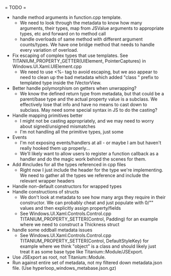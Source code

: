 = TODO =
- handle method arguments in function.cpp template.
	- We need to look through the metadata to know how many arguments, their types, map from JSValue arguments to appropriate types, etc and forward on to method call
	- handle overloads of same method with different argument counts/types. We have one bridge method that needs to handle every variation of overload.
- Fix escaping of complex types that use templates. See TITANIUM_PROPERTY_GETTER(UIElement, PointerCaptures) in Windows.UI.Xaml.UIElement.cpp
	- We need to use <%- tag to avoid escaping, but we aso appear to need to clean up the bad metadata which added "class " prefix to templated type inside the IVectorView.
- Better handle polymorphism on getters when unwrapping?
	- We know the defined return type from metadata, but that could be a parent/base type and the actual property value is a subclass. We effectively lose that info and have no means to cast down to subclass. May need some special syntax in JS to do the casting?
- Handle mapping primitives better
	- I might not be casting appropriately, and we may need to worry about signed/unsigned mismatches
	- I'm not handling all the primitive types, just some
- Events
	- I'm not exposing events/handlers at all - or maybe I am but haven't really hooked them up properly...
	- We'll likely want to allow users to register a function callback as a handler and do the magic work behind the scenes for them.
- Add #includes for all the types referenced in cpp files
	- Right now I just include the header for the type we're implementing. We need to gather all the types we reference and include the relevant wrapper headers
- Handle non-default constructors for wrapped types
- Handle constructions of structs
	- We don't look at metadata to see how many args they require in their constructor. We can probably cheat and just populate with 0/"" values and then explicitly assign property/fields
	- See Windows.UI.Xaml.Controls.Control.cpp TITANIUM_PROPERTY_SETTER(Control, Padding) for an example where we need to construct a Thickness struct
- handle some oddball metadata issues
	- See Windows.UI.Xaml.Controls.Control.cpp TITANIUM_PROPERTY_SETTER(Control, DefaultStyleKey) for example where we think "object" is a class and should likely just treat it as some base type like Titanium::Module/JSExport.
- Use JSExport as root, not Titanium::Module.
- Run against entire set of metadata, not my filtered down metadata.json file. (Use hyperloop_windows_metabase.json.gz)